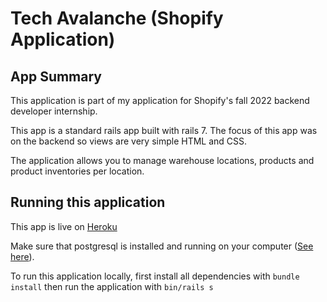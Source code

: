 # Tech Avalanche (Shopify Application)

## App Summary
This application is part of my application for Shopify's fall 2022 backend developer internship.

This app is a standard rails app built with rails 7. The focus of this app was on the backend so views are very simple HTML and CSS.

The application allows you to manage warehouse locations, products and product inventories per location.

## Running this application 

This app is live on [Heroku](https://tech-avalanche.herokuapp.com/)

Make sure that postgresql is installed and running on your computer ([See here](https://www.postgresql.org/download/)).

To run this application locally, first install all dependencies with `bundle install` then run the application with `bin/rails s`
